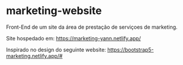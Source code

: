 # marketing-website

Front-End de um site da área de prestação de serviçoes de marketing.

Site hospedado em: https://marketing-yann.netlify.app/

Inspirado no design do seguinte website: https://bootstrap5-marketing.netlify.app/#
